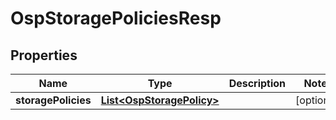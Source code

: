 # OspStoragePoliciesResp

## Properties
Name | Type | Description | Notes
------------ | ------------- | ------------- | -------------
**storagePolicies** | [**List&lt;OspStoragePolicy&gt;**](OspStoragePolicy.md) |  |  [optional]
